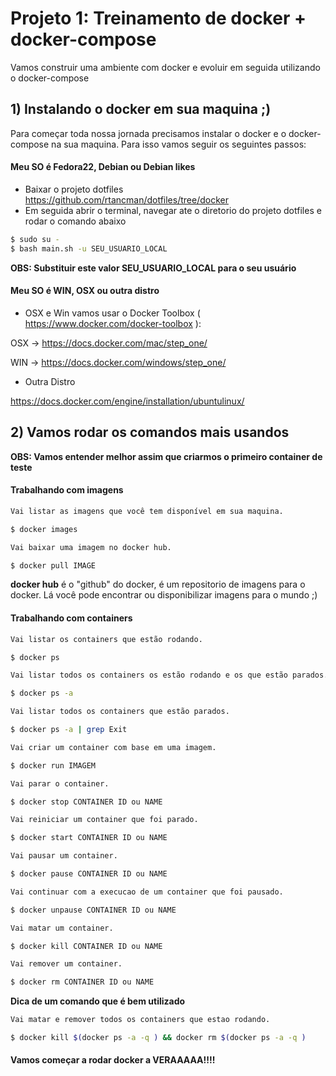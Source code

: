 # Projeto 1: Treinamento de docker + docker-compose

Vamos construir uma ambiente com docker e evoluir em seguida utilizando o docker-compose

## 1) Instalando o docker em sua maquina ;)

Para começar toda nossa jornada precisamos instalar o docker e o docker-compose na sua maquina. Para isso vamos seguir os seguintes passos:

#### Meu SO é Fedora22, Debian ou Debian likes
- Baixar o projeto dotfiles https://github.com/rtancman/dotfiles/tree/docker
- Em seguida abrir o terminal, navegar ate o diretorio do projeto dotfiles e rodar o comando abaixo

```bash
$ sudo su -
$ bash main.sh -u SEU_USUARIO_LOCAL
```

**OBS: Substituir este valor SEU_USUARIO_LOCAL para o seu usuário**

#### Meu SO é WIN, OSX ou outra distro

- OSX e Win vamos usar o Docker Toolbox ( https://www.docker.com/docker-toolbox ):

OSX -> https://docs.docker.com/mac/step_one/

WIN -> https://docs.docker.com/windows/step_one/

- Outra Distro

https://docs.docker.com/engine/installation/ubuntulinux/


## 2) Vamos rodar os comandos mais usandos
**OBS: Vamos entender melhor assim que criarmos o primeiro container de teste**

#### Trabalhando com imagens
```bash
Vai listar as imagens que você tem disponível em sua maquina.

$ docker images
```

```bash
Vai baixar uma imagem no docker hub. 

$ docker pull IMAGE
```
**docker hub** é o "github" do docker, é um repositorio de imagens para o docker. Lá você pode encontrar ou disponibilizar imagens para o mundo ;)


#### Trabalhando com containers
```bash
Vai listar os containers que estão rodando.

$ docker ps
```

```bash
Vai listar todos os containers os estão rodando e os que estão parados.

$ docker ps -a
```

```bash
Vai listar todos os containers que estão parados.

$ docker ps -a | grep Exit
```

```bash
Vai criar um container com base em uma imagem.

$ docker run IMAGEM
```

```bash
Vai parar o container. 

$ docker stop CONTAINER ID ou NAME
```

```bash
Vai reiniciar um container que foi parado.

$ docker start CONTAINER ID ou NAME
```

```bash
Vai pausar um container.

$ docker pause CONTAINER ID ou NAME
```

```bash
Vai continuar com a execucao de um container que foi pausado.

$ docker unpause CONTAINER ID ou NAME
```

```bash
Vai matar um container.

$ docker kill CONTAINER ID ou NAME
```

```bash
Vai remover um container.

$ docker rm CONTAINER ID ou NAME
```

**Dica de um comando que é bem utilizado**
```bash
Vai matar e remover todos os containers que estao rodando.

$ docker kill $(docker ps -a -q ) && docker rm $(docker ps -a -q )
```

#### Vamos começar a rodar docker a VERAAAAA!!!!